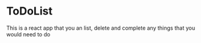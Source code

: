 # ToDoList
This is a react app that you an list, delete and complete any things that you would need to do
